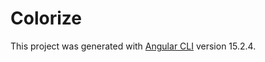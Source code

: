 # Colorize

This project was generated with [Angular CLI](https://github.com/angular/angular-cli) version 15.2.4.
